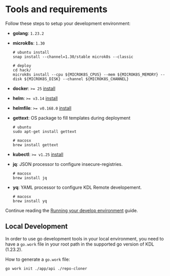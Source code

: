 # Tools and requirements

Follow these steps to setup your development environment:

* **golang**: `1.23.2`
* **microk8s**: `1.30`

  ```console
  # ubuntu install
  snap install --channel=1.30/stable microk8s --classic

  # deploy
  cd hack/
  microk8s install --cpu ${MICROK8S_CPUS} --mem ${MICROK8S_MEMORY} --disk ${MICROK8S_DISK} --channel ${MICROK8S_CHANNEL}
  ```

* **docker**: `>= 25` [install](https://docs.docker.com/get-docker/)
* **helm**: `>= v3.14` [install](https://helm.sh/docs/intro/install/)
* **helmfile**: `>= v0.168.0` [install](https://helmfile.readthedocs.io/en/latest/#installation)
* **gettext**: OS package to fill templates during deployment

  ```console
  # ubuntu
  sudo apt-get install gettext

  # macosx
  brew install gettext
  ```

* **kubectl**: `>= v1.25` [install](https://kubernetes.io/docs/tasks/tools/install-kubectl/)
* **jq**: JSON processor to configure insecure-registries.

  ```console
  # macosx
  brew install jq
  ```

* **yq**: YAML processor to configure KDL Remote developement.

  ```console
  # macosx
  brew install yq
  ```

Continue reading the [Running your develop environment](../hack/README.md) guide.

## Local Development

In order to use go development tools in your local environment, you need to have
a `go.work` file in your root path in the supported go version of KDL (1.23.2).

How to generate a `go.work` file:

```console
go work init ./app/api ./repo-cloner
```
